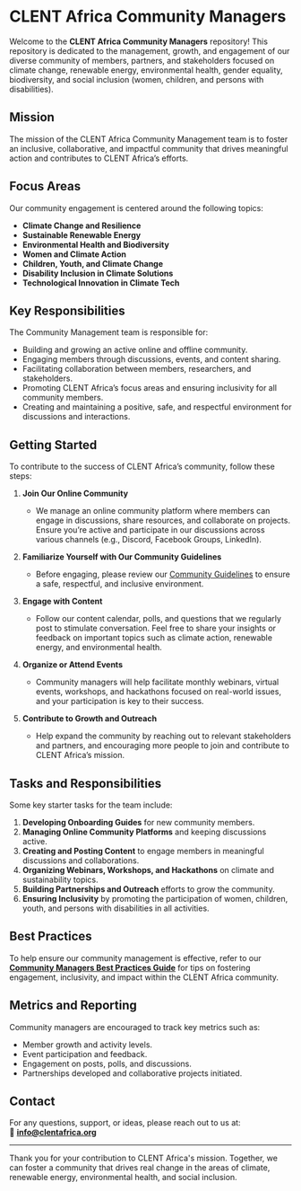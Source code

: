 # CLENT Africa Community Managers

Welcome to the **CLENT Africa Community Managers** repository! This repository is dedicated to the management, growth, and engagement of our diverse community of members, partners, and stakeholders focused on climate change, renewable energy, environmental health, gender equality, biodiversity, and social inclusion (women, children, and persons with disabilities).

## **Mission**
The mission of the CLENT Africa Community Management team is to foster an inclusive, collaborative, and impactful community that drives meaningful action and contributes to CLENT Africa’s efforts.

## **Focus Areas**
Our community engagement is centered around the following topics:
- **Climate Change and Resilience**
- **Sustainable Renewable Energy**
- **Environmental Health and Biodiversity**
- **Women and Climate Action**
- **Children, Youth, and Climate Change**
- **Disability Inclusion in Climate Solutions**
- **Technological Innovation in Climate Tech**

## **Key Responsibilities**
The Community Management team is responsible for:
- Building and growing an active online and offline community.
- Engaging members through discussions, events, and content sharing.
- Facilitating collaboration between members, researchers, and stakeholders.
- Promoting CLENT Africa’s focus areas and ensuring inclusivity for all community members.
- Creating and maintaining a positive, safe, and respectful environment for discussions and interactions.

## **Getting Started**

To contribute to the success of CLENT Africa’s community, follow these steps:

1. **Join Our Online Community**
   - We manage an online community platform where members can engage in discussions, share resources, and collaborate on projects. Ensure you’re active and participate in our discussions across various channels (e.g., Discord, Facebook Groups, LinkedIn).

2. **Familiarize Yourself with Our Community Guidelines**
   - Before engaging, please review our [Community Guidelines](community-guidelines.md) to ensure a safe, respectful, and inclusive environment.

3. **Engage with Content**
   - Follow our content calendar, polls, and questions that we regularly post to stimulate conversation. Feel free to share your insights or feedback on important topics such as climate action, renewable energy, and environmental health.

4. **Organize or Attend Events**
   - Community managers will help facilitate monthly webinars, virtual events, workshops, and hackathons focused on real-world issues, and your participation is key to their success.

5. **Contribute to Growth and Outreach**
   - Help expand the community by reaching out to relevant stakeholders and partners, and encouraging more people to join and contribute to CLENT Africa’s mission.

## **Tasks and Responsibilities**

Some key starter tasks for the team include:
1. **Developing Onboarding Guides** for new community members.
2. **Managing Online Community Platforms** and keeping discussions active.
3. **Creating and Posting Content** to engage members in meaningful discussions and collaborations.
4. **Organizing Webinars, Workshops, and Hackathons** on climate and sustainability topics.
5. **Building Partnerships and Outreach** efforts to grow the community.
6. **Ensuring Inclusivity** by promoting the participation of women, children, youth, and persons with disabilities in all activities.

## **Best Practices**
To help ensure our community management is effective, refer to our **[Community Managers Best Practices Guide](communitymanagersbestpractices.md)** for tips on fostering engagement, inclusivity, and impact within the CLENT Africa community.

## **Metrics and Reporting**
Community managers are encouraged to track key metrics such as:
- Member growth and activity levels.
- Event participation and feedback.
- Engagement on posts, polls, and discussions.
- Partnerships developed and collaborative projects initiated.

## **Contact**
For any questions, support, or ideas, please reach out to us at:  
📧 **info@clentafrica.org**  

---

Thank you for your contribution to CLENT Africa's mission. Together, we can foster a community that drives real change in the areas of climate, renewable energy, environmental health, and social inclusion.
